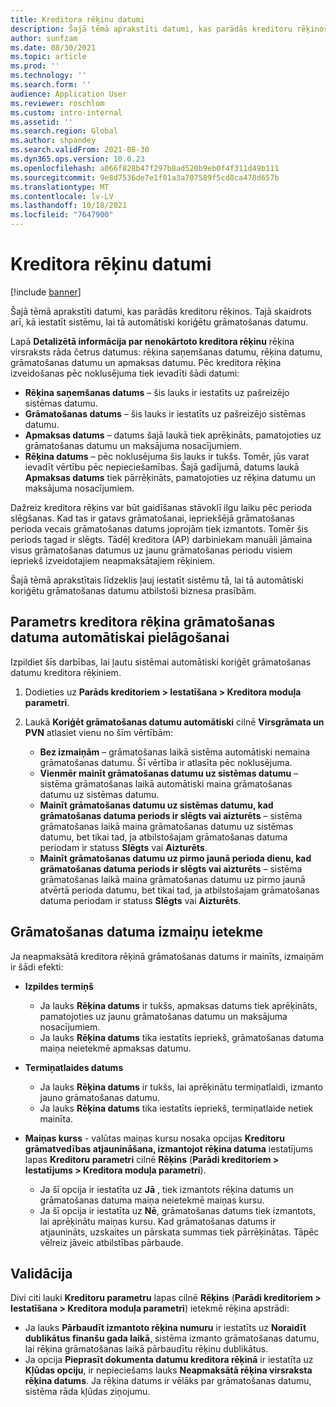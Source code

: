 ```yaml
---
title: Kreditora rēķinu datumi
description: Šajā tēmā aprakstīti datumi, kas parādās kreditoru rēķinos. Tajā skaidrots arī, kā iestatīt sistēmu, lai tā automātiski koriģētu grāmatošanas datumu.
author: sunfzam
ms.date: 08/30/2021
ms.topic: article
ms.prod: ''
ms.technology: ''
ms.search.form: ''
audience: Application User
ms.reviewer: roschlom
ms.custom: intro-internal
ms.assetid: ''
ms.search.region: Global
ms.author: shpandey
ms.search.validFrom: 2021-08-30
ms.dyn365.ops.version: 10.0.23
ms.openlocfilehash: a066f828b47f297b8ad520b9eb0f4f311d49b111
ms.sourcegitcommit: 9e8d7536de7e1f01a3a707589f5cd8ca478d657b
ms.translationtype: MT
ms.contentlocale: lv-LV
ms.lasthandoff: 10/18/2021
ms.locfileid: "7647900"
---
```

# <a name="vendor-invoice-dates"></a>Kreditora rēķinu datumi

[!include [banner](../includes/banner.md)]

Šajā tēmā aprakstīti datumi, kas parādās kreditoru rēķinos. Tajā skaidrots arī, kā iestatīt sistēmu, lai tā automātiski koriģētu grāmatošanas datumu.

Lapā **Detalizētā informācija par nenokārtoto kreditora rēķinu** rēķina virsraksts rāda četrus datumus: rēķina saņemšanas datumu, rēķina datumu, grāmatošanas datumu un apmaksas datumu. Pēc kreditora rēķina izveidošanas pēc noklusējuma tiek ievadīti šādi datumi:

- **Rēķina saņemšanas datums** – šis lauks ir iestatīts uz pašreizējo sistēmas datumu.
- **Grāmatošanas datums** – šis lauks ir iestatīts uz pašreizējo sistēmas datumu. 
- **Apmaksas datums** – datums šajā laukā tiek aprēķināts, pamatojoties uz grāmatošanas datumu un maksājuma nosacījumiem.
- **Rēķina datums** – pēc noklusējuma šis lauks ir tukšs. Tomēr, jūs varat ievadīt vērtību pēc nepieciešamības. Šajā gadījumā, datums laukā **Apmaksas datums** tiek pārrēķināts, pamatojoties uz rēķina datumu un maksājuma nosacījumiem.

Dažreiz kreditora rēķins var būt gaidīšanas stāvoklī ilgu laiku pēc perioda slēgšanas. Kad tas ir gatavs grāmatošanai, iepriekšējā grāmatošanas perioda vecais grāmatošanas datums joprojām tiek izmantots. Tomēr šis periods tagad ir slēgts. Tādēļ kreditora (AP) darbiniekam manuāli jāmaina visus grāmatošanas datumus uz jaunu grāmatošanas periodu visiem iepriekš izveidotajiem neapmaksātajiem rēķiniem.

Šajā tēmā aprakstītais līdzeklis ļauj iestatīt sistēmu tā, lai tā automātiski koriģētu grāmatošanas datumu atbilstoši biznesa prasībām.

## <a name="parameter-for-automatically-adjusting-the-vendor-invoice-posting-date"></a>Parametrs kreditora rēķina grāmatošanas datuma automātiskai pielāgošanai

Izpildiet šīs darbības, lai ļautu sistēmai automātiski koriģēt grāmatošanas datumu kreditora rēķiniem.

1.  Dodieties uz **Parāds kreditoriem \> Iestatīšana \> Kreditora moduļa parametri**.
2.  Laukā **Koriģēt grāmatošanas datumu automātiski** cilnē **Virsgrāmata un PVN** atlasiet vienu no šīm vērtībām:

    - **Bez izmaiņām** – grāmatošanas laikā sistēma automātiski nemaina grāmatošanas datumu. Šī vērtība ir atlasīta pēc noklusējuma.
    - **Vienmēr mainīt grāmatošanas datumu uz sistēmas datumu** – sistēma grāmatošanas laikā automātiski maina grāmatošanas datumu uz sistēmas datumu.
    - **Mainīt grāmatošanas datumu uz sistēmas datumu, kad grāmatošanas datuma periods ir slēgts vai aizturēts** – sistēma grāmatošanas laikā maina grāmatošanas datumu uz sistēmas datumu, bet tikai tad, ja atbilstošajam grāmatošanas datuma periodam ir statuss **Slēgts** vai **Aizturēts**.
    - **Mainīt grāmatošanas datumu uz pirmo jaunā perioda dienu, kad grāmatošanas datuma periods ir slēgts vai aizturēts** – sistēma grāmatošanas laikā maina grāmatošanas datumu uz pirmo jaunā atvērtā perioda datumu, bet tikai tad, ja atbilstošajam grāmatošanas datuma periodam ir statuss **Slēgts** vai **Aizturēts**.

## <a name="impact-of-posting-date-changes"></a>Grāmatošanas datuma izmaiņu ietekme

Ja neapmaksātā kreditora rēķinā grāmatošanas datums ir mainīts, izmaiņām ir šādi efekti:

- **Izpildes termiņš**

    - Ja lauks **Rēķina datums** ir tukšs, apmaksas datums tiek aprēķināts, pamatojoties uz jaunu grāmatošanas datumu un maksājuma nosacījumiem.
    - Ja lauks **Rēķina datums** tika iestatīts iepriekš, grāmatošanas datuma maiņa neietekmē apmaksas datumu.

- **Termiņatlaides datums**

    - Ja lauks **Rēķina datums** ir tukšs, lai aprēķinātu termiņatlaidi, izmanto jauno grāmatošanas datumu.
    - Ja lauks **Rēķina datums** tika iestatīts iepriekš, termiņatlaide netiek mainīta.

- **Maiņas kurss** - valūtas maiņas kursu nosaka opcijas **Kreditoru grāmatvedības atjaunināšana, izmantojot rēķina datuma** iestatījums lapas **Kreditoru parametri** cilnē **Rēķins** (**Parādi kreditoriem \> Iestatījums \> Kreditora moduļa parametri**).

    - Ja šī opcija ir iestatīta uz **Jā** , tiek izmantots rēķina datums un grāmatošanas datuma maiņa neietekmē maiņas kursu.
    - Ja šī opcija ir iestatīta uz **Nē**, grāmatošanas datums tiek izmantots, lai aprēķinātu maiņas kursu. Kad grāmatošanas datums ir atjaunināts, uzskaites un pārskata summas tiek pārrēķinātas. Tāpēc vēlreiz jāveic atbilstības pārbaude.

## <a name="validation"></a>Validācija

Divi citi lauki **Kreditoru parametru** lapas cilnē **Rēķins** (**Parādi kreditoriem \> Iestatīšana \> Kreditora moduļa parametri**) ietekmē rēķina apstrādi:

- Ja lauks **Pārbaudīt izmantoto rēķina numuru** ir iestatīts uz **Noraidīt dublikātus finanšu gada laikā**, sistēma izmanto grāmatošanas datumu, lai rēķina grāmatošanas laikā pārbaudītu rēķinu dublikātus.
- Ja opcija **Pieprasīt dokumenta datumu kreditora rēķinā** ir iestatīta uz **Kļūdas opciju**, ir nepieciešams lauks **Neapmaksātā rēķina virsraksta rēķina datums**. Ja rēķina datums ir vēlāks par grāmatošanas datumu, sistēma rāda kļūdas ziņojumu.
